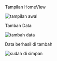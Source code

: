 Tampilan HomeView

![tampilan awal](https://github.com/user-attachments/assets/9469063d-e493-4dd6-940a-7ad9cc691adc)






Tambah Data

![tambah data](https://github.com/user-attachments/assets/fb5383ff-f319-423a-a1a9-ff82c8579037)






Data berhasil di tambah

![sudah di simpan](https://github.com/user-attachments/assets/5499e718-4203-4c01-9a75-298d05abfab6)

